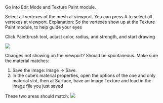 Go into Edit Mode and Texture Paint module.

Select all vertexes of the mesh at viewport. You can press A to select all vertexes at viewport. Explanation: So the vertexes show up at the Texture Paint module, to help guide your eyes

Click Paintbrush tool, adjust color, radius, and strength, and start drawing

![](https://i.imgur.com/VNHdY4h.png)

  

Changes not showing on the viewport? Should be spontaneous. Make sure the material matches:

1. Save the image: Image → Save.
2. In the cube’s material properties, open the options of the one and only material slot, then at Surface, have an Image Texture and load in the image file you just saved

These two areas should match:
![](https://i.imgur.com/WYST9UM.png)
